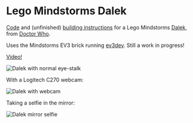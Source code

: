 # Lego Mindstorms Dalek

[Code](code/README.md) and (unfinished) [building instructions](building-instructions/README.md) for a Lego Mindstorms [Dalek](https://en.wikipedia.org/wiki/Dalek), from [Doctor Who](https://en.wikipedia.org/wiki/Doctor_Who).

Uses the Mindstorms EV3 brick running [ev3dev](http://www.ev3dev.org/). Still a work in progress!

[Video!](http://www.youtube.com/watch?v=Li0pRmRHNx0)

![Dalek with normal eye-stalk](dalek1.jpg)

With a Logitech C270 webcam:

![Dalek with webcam](dalek2.jpg)

Taking a selfie in the mirror:

![Dalek mirror selfie](dalek3.jpg)
